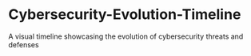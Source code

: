 # Cybersecurity-Evolution-Timeline
A visual timeline showcasing the evolution of cybersecurity threats and defenses
